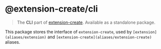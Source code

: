 # @extension-create/cli

> The **CLI** part of [extension-create](https://github.com/cezaraugusto/extension-create). Available as a standalone package.

This package stores the interface of `extension-create`, used by `[extension](aliases/extension)` and `[extension-create](aliases/extension-create)` aliases.
